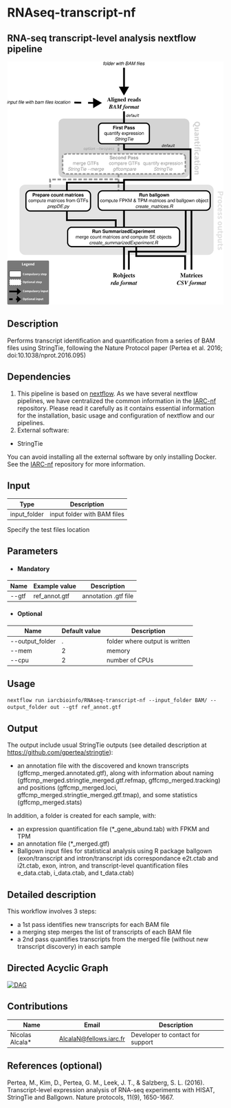 # RNAseq-transcript-nf
## RNA-seq transcript-level analysis nextflow pipeline

![Workflow representation](rnaseq-transcript-nf.png)

## Description
Performs transcript identification and quantification from a series of BAM files using StringTie, following the Nature Protocol paper (Pertea et al. 2016; doi:10.1038/nprot.2016.095)

## Dependencies 

1. This pipeline is based on [nextflow](https://www.nextflow.io). As we have several nextflow pipelines, we have centralized the common information in the [IARC-nf](https://github.com/IARCbioinfo/IARC-nf) repository. Please read it carefully as it contains essential information for the installation, basic usage and configuration of nextflow and our pipelines.
2. External software:
- StringTie

You can avoid installing all the external software by only installing Docker. See the [IARC-nf](https://github.com/IARCbioinfo/IARC-nf) repository for more information.


## Input 
  | Type      | Description     |
  |-----------|---------------|
  | input_folder    | input folder with BAM files |
  
  Specify the test files location

## Parameters
* #### Mandatory
| Name      | Example value | Description     |
|-----------|---------------|-----------------| 
| --gtf    |  ref_annot.gtf  | annotation .gtf file |


  * #### Optional
| Name      | Default value | Description     |
|-----------|---------------|-----------------| 
| --output_folder |      . | folder where output is written |
| --mem  | 2 | memory |
| --cpu  | 2 | number of CPUs | 


	
## Usage 
  ```
  nextflow run iarcbioinfo/RNAseq-transcript-nf --input_folder BAM/ --output_folder out --gtf ref_annot.gtf
  ```
  
## Output 
The output include usual StringTie outputs (see detailed description at https://github.com/gpertea/stringtie):
- an annotation file with the discovered and known transcripts (gffcmp_merged.annotated.gtf), along with information about naming (gffcmp_merged.stringtie_merged.gtf.refmap, gffcmp_merged.tracking) and positions (gffcmp_merged.loci, gffcmp_merged.stringtie_merged.gtf.tmap), and some statistics (gffcmp_merged.stats)

In addition, a folder is created for each sample, with:
- an expression quantification file (\*_gene_abund.tab) with FPKM and TPM
- an annotation file (\*_merged.gtf)
- Ballgown input files for statistical analysis using R package ballgown (exon/transcript and intron/transcript ids correspondance e2t.ctab and i2t.ctab, exon, intron, and transcript-level quantification files e_data.ctab, i_data.ctab, and t_data.ctab) 


## Detailed description
This workflow involves 3 steps:
- a 1st pass identifies new transcripts for each BAM file
- a merging step merges the list of transcripts of each BAM file
- a 2nd pass quantifies transcripts from the merged file (without new transcript discovery) in each sample

## Directed Acyclic Graph
[![DAG](dag.png)](http://htmlpreview.github.io/?https://github.com/IARCbioinfo/template-nf/blob/master/dag.html)

## Contributions

  | Name      | Email | Description     |
  |-----------|---------------|-----------------| 
  | Nicolas Alcala*    |  AlcalaN@fellows.iarc.fr | Developer to contact for support |
  
## References (optional)
Pertea, M., Kim, D., Pertea, G. M., Leek, J. T., & Salzberg, S. L. (2016). Transcript-level expression analysis of RNA-seq experiments with HISAT, StringTie and Ballgown. Nature protocols, 11(9), 1650-1667.
	
